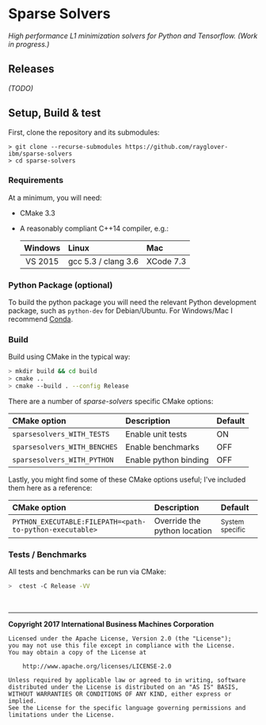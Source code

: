 # Sparse Solvers
_High performance L1 minimization solvers for Python and Tensorflow. (Work in progress.)_

## Releases

_(TODO)_

## Setup, Build & test

First, clone the repository and its submodules:

    > git clone --recurse-submodules https://github.com/rayglover-ibm/sparse-solvers
    > cd sparse-solvers

### Requirements

At a minimum, you will need:

- CMake 3.3
- A reasonably compliant C++14 compiler, e.g.:

    | Windows    | Linux                 | Mac       |
    |:----------:|:----------------------|:----------|
    | VS 2015    | gcc 5.3 / clang 3.6   | XCode 7.3 |

### Python Package (optional)

To build the python package you will need the relevant Python development package, such as `python-dev` for Debian/Ubuntu. For Windows/Mac I recommend [Conda](https://conda.io/miniconda.html).

### Build

Build using CMake in the typical way:

```bash
> mkdir build && cd build
> cmake ..
> cmake --build . --config Release
```

There are a number of _sparse-solvers_ specific CMake options:

| CMake option                 | Description            | Default |
|:-----------------------------|:-----------------------|:--------|
| `sparsesolvers_WITH_TESTS`   | Enable unit tests      | ON      |
| `sparsesolvers_WITH_BENCHES` | Enable benchmarks      | OFF     |
| `sparsesolvers_WITH_PYTHON`  | Enable python binding  | OFF     |

Lastly, you might find some of these CMake options useful; I've included them here as a reference:

| CMake option               | Description            | Default |
|:---------------------------|:-----------------------|:--------|
| `PYTHON_EXECUTABLE:FILEPATH=<path-to-python-executable>` | Override the python location | <small>System specific</small> |

### Tests / Benchmarks

All tests and benchmarks can be run via CMake:

```bash
>  ctest -C Release -VV
```

<br>

---

__Copyright 2017 International Business Machines Corporation__

```
Licensed under the Apache License, Version 2.0 (the "License");
you may not use this file except in compliance with the License.
You may obtain a copy of the License at

    http://www.apache.org/licenses/LICENSE-2.0

Unless required by applicable law or agreed to in writing, software
distributed under the License is distributed on an "AS IS" BASIS,
WITHOUT WARRANTIES OR CONDITIONS OF ANY KIND, either express or implied.
See the License for the specific language governing permissions and
limitations under the License.
```
